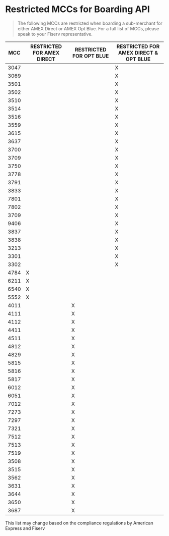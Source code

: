 #  Restricted MCCs for Boarding API 

<!-- theme: info -->
>The following MCCs are restricted when boarding a sub-merchant for either AMEX Direct or AMEX Opt Blue. For a full list of MCCs, please speak to your Fiserv representative. 

| MCC  | RESTRICTED FOR AMEX DIRECT | RESTRICTED FOR OPT BLUE | RESTRICTED FOR AMEX DIRECT & OPT BLUE |
| ---- | -------------------------- | ----------------------- | ------------------------------------- |
| 3047 |                            |                         | X                                     |
| 3069 |                            |                         | X                                     |
| 3501 |                            |                         | X                                     |
| 3502 |                            |                         | X                                     |
| 3510 |                            |                         | X                                     |
| 3514 |                            |                         | X                                     |
| 3516 |                            |                         | X                                     |
| 3559 |                            |                         | X                                     |
| 3615 |                            |                         | X                                     |
| 3637 |                            |                         | X                                     |
| 3700 |                            |                         | X                                     |
| 3709 |                            |                         | X                                     |
| 3750 |                            |                         | X                                     |
| 3778 |                            |                         | X                                     |
| 3791 |                            |                         | X                                     |
| 3833 |                            |                         | X                                     |
| 7801 |                            |                         | X                                     |
| 7802 |                            |                         | X                                     |
| 3709 |                            |                         | X                                     |
| 9406 |                            |                         | X                                     |
| 3837 |                            |                         | X                                     |
| 3838 |                            |                         | X                                     |
| 3213 |                            |                         | X                                     |
| 3301 |                            |                         | X                                     |
| 3302 |                            |                         | X                                     |
| 4784 | X                          |                         |                                       |
| 6211 | X                          |                         |                                       |
| 6540 | X                          |                         |                                       |
| 5552 | X                          |                         |                                       |
| 4011 |                            | X                       |                                       |
| 4111 |                            | X                       |                                       |
| 4112 |                            | X                       |                                       |
| 4411 |                            | X                       |                                       |
| 4511 |                            | X                       |                                       |
| 4812 |                            | X                       |                                       |
| 4829 |                            | X                       |                                       |
| 5815 |                            | X                       |                                       |
| 5816 |                            | X                       |                                       |
| 5817 |                            | X                       |                                       |
| 6012 |                            | X                       |                                       |
| 6051 |                            | X                       |                                       |
| 7012 |                            | X                       |                                       |
| 7273 |                            | X                       |                                       |
| 7297 |                            | X                       |                                       |
| 7321 |                            | X                       |                                       |
| 7512 |                            | X                       |                                       |
| 7513 |                            | X                       |                                       |
| 7519 |                            | X                       |                                       |
| 3508 |                            | X                       |                                       |
| 3515 |                            | X                       |                                       |
| 3562 |                            | X                       |                                       |
| 3631 |                            | X                       |                                       |
| 3644 |                            | X                       |                                       |
| 3650 |                            | X                       |                                       |
| 3687 |                            | X                       |                                       |

This list may change based on the compliance regulations by American Express and Fiserv
